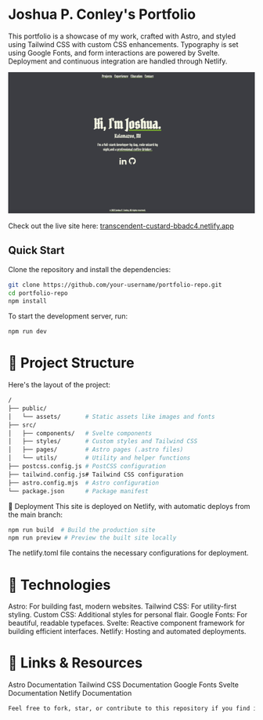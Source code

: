 # Joshua P. Conley's Portfolio

This portfolio is a showcase of my work, crafted with Astro, and styled using Tailwind CSS with custom CSS enhancements. Typography is set using Google Fonts, and form interactions are powered by Svelte. Deployment and continuous integration are handled through Netlify.

![Site Preview](public/site.png)

Check out the live site here: [transcendent-custard-bbadc4.netlify.app](https://transcendent-custard-bbadc4.netlify.app/)

## Quick Start

Clone the repository and install the dependencies:

```bash
git clone https://github.com/your-username/portfolio-repo.git
cd portfolio-repo
npm install
```

To start the development server, run:
```bash
npm run dev
```
# 📂 Project Structure
Here's the layout of the project:

```bash
/
├── public/
│   └── assets/       # Static assets like images and fonts
├── src/
│   ├── components/   # Svelte components
│   ├── styles/       # Custom styles and Tailwind CSS
│   ├── pages/        # Astro pages (.astro files)
│   └── utils/        # Utility and helper functions
├── postcss.config.js # PostCSS configuration
├── tailwind.config.js# Tailwind CSS configuration
├── astro.config.mjs  # Astro configuration
└── package.json      # Package manifest
```
🚀 Deployment
This site is deployed on Netlify, with automatic deploys from the main branch:

```bash
npm run build  # Build the production site
npm run preview # Preview the built site locally
```
The netlify.toml file contains the necessary configurations for deployment.

# 🧰 Technologies
Astro: For building fast, modern websites.
Tailwind CSS: For utility-first styling.
Custom CSS: Additional styles for personal flair.
Google Fonts: For beautiful, readable typefaces.
Svelte: Reactive component framework for building efficient interfaces.
Netlify: Hosting and automated deployments.

# 🔗 Links & Resources
Astro Documentation
Tailwind CSS Documentation
Google Fonts
Svelte Documentation
Netlify Documentation
```bash
Feel free to fork, star, or contribute to this repository if you find it useful. Happy coding!
```